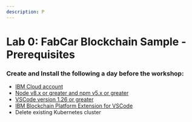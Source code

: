 ```yaml
---
description: P
---
```


# Lab 0: FabCar Blockchain Sample - Prerequisites

### Create and Install the following a day before the workshop:

* [IBM Cloud account](https://ibm.biz/createibmcloud)
* [Node v8.x or greater and npm v5.x or greater](https://nodejs.org/en/download/)
* [VSCode version 1.26 or greater](https://code.visualstudio.com/)
* [IBM Blockchain Platform Extension for VSCode](https://marketplace.visualstudio.com/items?itemName=IBMBlockchain.ibm-blockchain-platform)
* Delete existing Kubernetes cluster

>



